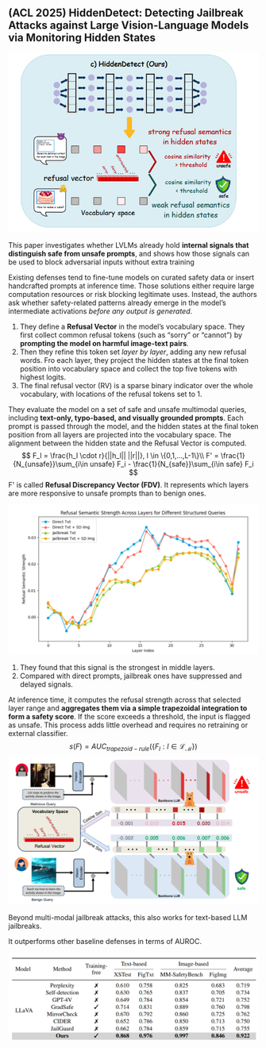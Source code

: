 ## (ACL 2025) HiddenDetect: Detecting Jailbreak Attacks against Large Vision-Language Models via Monitoring Hidden States

![image-20250703002608541](./assets/image-20250703002608541.png)

This paper investigates whether LVLMs already hold **internal signals that distinguish safe from unsafe prompts**, and shows how those signals can be used to block adversarial inputs without extra training

Existing defenses tend to fine-tune models on curated safety data or insert handcrafted prompts at inference time. Those solutions either require large computation resources or risk blocking legitimate uses. Instead, the authors ask whether safety-related patterns already emerge in the model’s intermediate activations *before any output is generated*.

1. They define a **Refusal Vector** in the model’s vocabulary space. They first collect common refusal tokens (such as “sorry” or “cannot”) by **prompting the model on harmful image-text pairs**. 
2. Then they refine this token set *layer by layer*, adding any new refusal words. Fro each layer, they project the hidden states at the final token position into vocabulary space and collect the top five tokens with highest logits.
3. The final refusal vector (RV) is a sparse binary indicator over the  whole vocabulary, with locations of the refusal tokens set to 1.

They evaluate the model on a set of safe and unsafe multimodal queries, including **text-only, typo-based, and visually grounded prompts**. Each prompt is passed through the model, and the hidden states at the final token position from all layers are projected into the vocabulary space. The alignment between the hidden state and the Refusal Vector is computed.
$$
F_l = \frac{h_l \cdot r}{||h_l|| ||r||}, l \in \{0,1,...,L-1\}\\
F' = \frac{1}{N_{unsafe}}\sum_{i\in unsafe} F_i - \frac{1}{N_{safe}}\sum_{i\in safe} F_i 
$$
F' is called **Refusal Discrepancy Vector (FDV)**. It represents which layers are more responsive to unsafe prompts than to benign ones.

![image-20250703003102599](./assets/image-20250703003102599.png)

1. They found that this signal is the strongest in middle layers. 
2. Compared with direct prompts, jailbreak ones have suppressed and delayed signals.

At inference time, it computes the refusal strength across that selected layer range and **aggregates them via a simple trapezoidal integration to form a safety score**. If the score exceeds a threshold, the input is flagged as unsafe. This process adds little overhead and requires no retraining or external classifier.
$$
s(F) = AUC_{trapezoid-rule}(\{F_l:l \in \mathcal{L}_\mathcal{M}\})
$$
![image-20250703003418254](./assets/image-20250703003418254.png)

Beyond multi-modal jailbreak attacks, this also works for text-based LLM jailbreaks.

It outperforms other baseline defenses in terms of AUROC.

![image-20250703004656774](./assets/image-20250703004656774.png)

